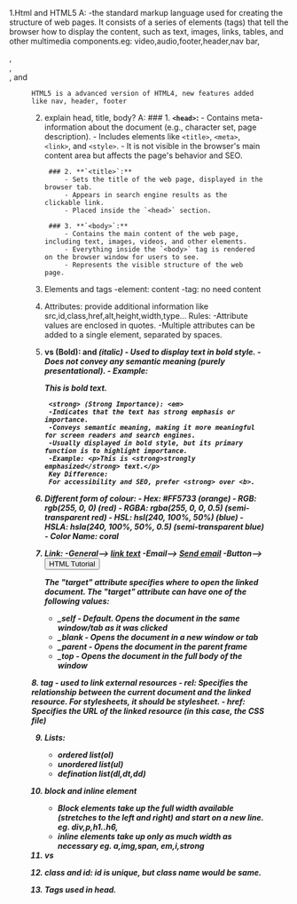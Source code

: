 1.Html and HTML5
A: -the standard markup language used for creating the structure of web pages. It consists of a series of elements      (tags) that tell the browser how to display the content, such as text, images, links, tables, and other multimedia components.eg: video,audio,footer,header,nav bar,<article>, <nav>, <aside>, and <figure>

    HTML5 is a advanced version of HTML4, new features added like nav, header, footer

2. explain head, title, body?
A:      ### 1. **`<head>`:**
            - Contains meta-information about the document (e.g., character set, page description).
            - Includes elements like `<title>`, `<meta>`, `<link>`, and `<style>`.
            - It is not visible in the browser's main content area but affects the page's behavior and SEO.

        ### 2. **`<title>`:**
            - Sets the title of the web page, displayed in the browser tab.
            - Appears in search engine results as the clickable link.
            - Placed inside the `<head>` section.

        ### 3. **`<body>`:**
            - Contains the main content of the web page, including text, images, videos, and other elements.
            - Everything inside the `<body>` tag is rendered on the browser window for users to see.
            - Represents the visible structure of the web page.

3. Elements and tags
    -element: <tag>content</tag>
    -tag: no need content

4. Attributes: provide additional information like src,id,class,href,alt,height,width,type...
    Rules:
    -Attribute values are enclosed in quotes.
    -Multiple attributes can be added to a single element, separated by spaces.

5. <b> vs <strong>
        <b> (Bold): and <i>(italic)
        - Used to display text in bold style.
        - Does not convey any semantic meaning (purely presentational).
        - Example: <p>This is <b>bold</b> text.</p>
        
        <strong> (Strong Importance): <em>
        -Indicates that the text has strong emphasis or importance.
        -Conveys semantic meaning, making it more meaningful for screen readers and search engines.
        -Usually displayed in bold style, but its primary function is to highlight importance.
        -Example: <p>This is <strong>strongly emphasized</strong> text.</p>
        Key Difference:
        For accessibility and SEO, prefer <strong> over <b>.

6. Different form of colour:
        - Hex: #FF5733 (orange)
        - RGB: rgb(255, 0, 0) (red)
        - RGBA: rgba(255, 0, 0, 0.5) (semi-transparent red)
        - HSL: hsl(240, 100%, 50%) (blue)
        - HSLA: hsla(240, 100%, 50%, 0.5) (semi-transparent blue)
        - Color Name: coral

7. Link:
    -General--> <a href="url">link text</a>
    -Email--> <a href="mailto:someone@example.com">Send email</a>
    -Button--> <button onclick="document.location='https://eloquentjavascript.net/00_intro.html'" target="">HTML Tutorial</button>

    The "target" attribute specifies where to open the linked document.
    The "target" attribute can have one of the following values:

    - _self - Default. Opens the document in the same window/tab as it was clicked
    - _blank - Opens the document in a new window or tab
    - _parent - Opens the document in the parent frame
    - _top - Opens the document in the full body of the window
            
8.<link> tag
        - used to link external resources
        - rel: Specifies the relationship between the current document and the linked resource. For stylesheets, it should be stylesheet.
        - href: Specifies the URL of the linked resource (in this case, the CSS file)

9. Lists:
    - ordered list(ol)
    - unordered list(ul)
    - defination list(dl,dt,dd)

10. block and inline element
     - Block elements take up the full width available (stretches to the left and right) and start on a new line.
      eg. div,p,h1..h6,
    - inline elements take up only as much width as necessary 
     eg. a,img,span, em,i,strong

11. <div> vs <span>

12. class and id: id is unique, but class name would be same.

13. Tags used in head.
    <title>,<meta>,<link>,<style>,<script>

14. HTML Layout:
     - header, navigation, main content, sidebar, and footer.

15. semantic and non-semantic
        - Semantic: elements which have meaning and Better for search engine optimization eg. nav,header, footer, article, img
        - Non-Semantic: don't have meaning. eg. span,div,b,i

16. HTML Entity:displaying reserved characters, special symbols, and characters from different languages
    eg. &amp;,&copy; , &lt;, 

17. Void /self closing tags: <br>,<hr>,<img/>,<link>,<input>,<area>

18. CSS apply : 3 ways-->inline (like attribute eg. style=""),internal(<style> tag),external(<link rel="" href="">)

19. JS inject: 3 ways--> inline, internal(script tag), external(src),in body.

20. lang attribute: use for language purpose, date format, screen reader,right to left,font size vary according to lang, alert prompt based on lang.

21. Validation tool: W3C Validator

22. Importance of UTF-8(Unicode Transformation Format - 8-bit) in HTML
        Global Language Support: UTF-8 can represent characters from virtually every language and script, enabling seamless multilingual content.

        Compatibility: It is widely supported by modern browsers and programming languages, ensuring consistent text rendering across platforms.

        SEO Benefits: Using UTF-8 helps search engines properly index all characters, enhancing visibility in search results.

        Accessibility: It improves text interpretation for screen readers and assistive technologies, making content more accessible.

        HTML Declaration: Specifying UTF-8 in the <meta charset="UTF-8"> tag prevents character corruption and ensures correct display.

        Ease of Use: UTF-8 eliminates the need for multiple encodings, simplifying development and maintenance.

23. Graphics:
    1. SVG:SVG graphics are scalable, and do not lose any quality if they are zoomed or resized:
        Reason for use: SVG is a powerful tool for creating graphics on the web, offering scalability, small file sizes, interactivity, and high-quality rendering. Its versatility and ease of use make it a popular choice for modern web design and development.
     eg. <svg width="100" height="100">
             <circle cx="50" cy="50" r="40" stroke="green" stroke-width="4" fill="yellow" />
             <rect x="10" y="10" width="200" height="100" stroke="red" stroke-width="6" fill="blue" />
        </svg>

    2. Canvas: HTML Canvas is a powerful tool for creating dynamic and interactive graphics on the web. Its flexibility and performance make it a popular choice for games, animations, and data visualizations.
        eg.  <canvas id="myCanvas" width="400" height="200" style="border:1px solid #000000;"></canvas>
        getContext(): Retrieves the drawing context for the canvas, such as 2d or webgl.
        fillRect(x, y, width, height): Draws a filled rectangle.
        strokeRect(x, y, width, height): Draws a rectangle outline.
        arc(x, y, radius, startAngle, endAngle, anticlockwise): Draws a circle or arc.
        drawImage(): Draws an image onto the canvas.

24. using a existing css file into another file using @import
    eg. @import url("header.css");

25. 
